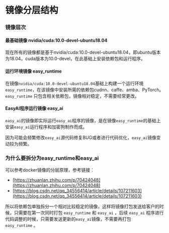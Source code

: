 镜像分层结构
===============================

### 镜像层次 
#### 最基础镜像 nvidia/cuda:10.0-devel-ubuntu18.04
现在所有的镜像都是基于nvidia/cuda:10.0-devel-ubuntu18.04，即ubuntu版本为18.04，cuda版本为10.0-devel，在此基础上安装依赖包和运行程序。


#### 运行环境镜像 easy_runtime
在镜像`nvidia/cuda:10.0-devel-ubuntu18.04`基础上构建一个运行环境`easy_runtime`，在该镜像中安装所需的依赖包cudnn、caffe、amba、PyTorch。
`easy_runtime` 只包含相关依赖包，镜像相对稳定，不需要经常更改。


#### EasyAI程序运行镜像 easy_ai
`easy_ai`的镜像即实际运行`easy_ai`程序的镜像，是在镜像`easy_runtime`的基础上安装`easy_ai`运行程序和加密狗制作而成。


因为可能会频繁修改`easy_ai`源代码修复BUG或者进行代码优化，`easy_ai`镜像变动较为频繁。


### 为什么要拆分为easy_runtime和easy_ai


可以参考docker镜像的分层原理，参考链接：

- [https://zhuanlan.zhihu.com/p/70424048](https://zhuanlan.zhihu.com/p/70424048)
- [https://blog.csdn.net/qq_34556414/article/details/107211603](https://blog.csdn.net/qq_34556414/article/details/107211603)



所以将依赖包单独拆分一个相对比较稳定的镜像，这样将镜像打包发送给客户的时候，只需要在第一次同时打包 `easy_runtime` 和 `easy_ai` ，后续 `easy_ai` 程序进行代码调整的时候，只需要发送更新的`easy_ai`镜像，不需要再打包 `easy_runtime` 。





